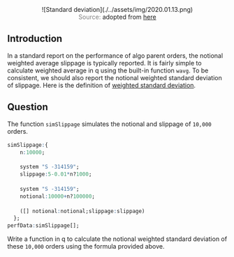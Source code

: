<span style="display:block;text-align:center">
![Standard deviation](./../assets/img/2020.01.13.png)
</span>
<span style="display:block;text-align:center"><font color="grey">Source: </font>adopted from <a href="https://www.biologyforlife.com/uploads/2/2/3/9/22392738/sd2_orig.png">here</a></span>


## Introduction
In a standard report on the performance of algo parent orders, the notional weighted average slippage is typically reported. It is fairly simple to calculate weighted average in q using the built-in function ``wavg``. To be consistent, we should also report the notional weighted standard deviation of slippage. Here is the definition of [weighted standard deviation](https://www.itl.nist.gov/div898/software/dataplot/refman2/ch2/weightsd.pdf).


## Question
The function ``simSlippage`` simulates the notional and slippage of ``10,000`` orders.

```q
simSlippage:{
    n:10000;

    system "S -314159";
    slippage:5-0.01*n?1000;

    system "S -314159";
    notional:10000+n?100000;

    ([] notional:notional;slippage:slippage)
  };
perfData:simSlippage[];
```

Write a function in q to calculate the notional weighted standard deviation of these ``10,000`` orders using the formula provided above.
